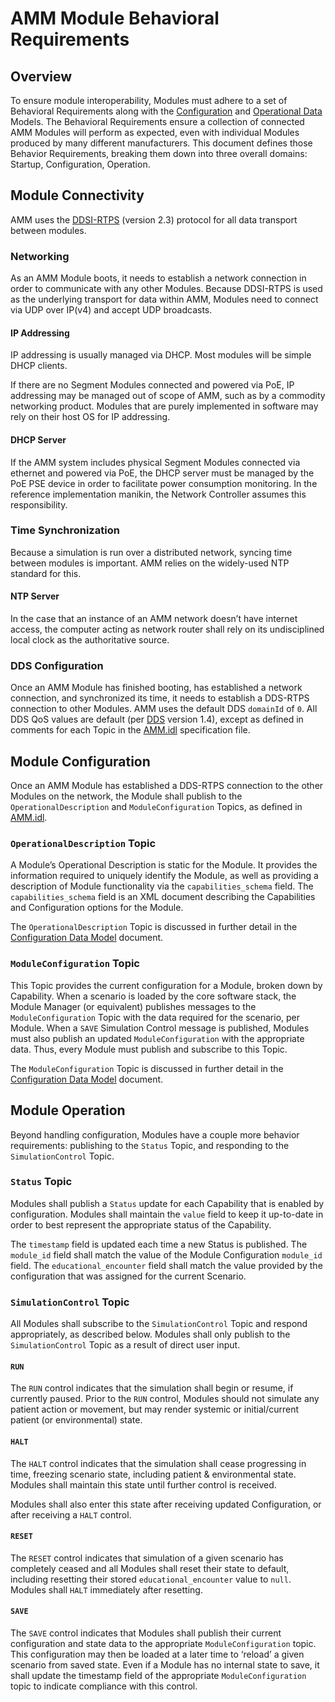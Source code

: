 # AMM Module Behavioral Requirements

## Overview
To ensure module interoperability, Modules must adhere to a set of Behavioral Requirements along with the
 [Configuration](configuration_data_model.md) and [Operational Data](operational_data_model.md) Models.
The Behavioral Requirements ensure a collection of connected AMM Modules will perform as expected, even with individual
 Modules produced by many different manufacturers.
This document defines those Behavior Requirements, breaking them down into three overall domains: Startup,
 Configuration, Operation.
 
## Module Connectivity
AMM uses the [DDSI-RTPS](https://www.omg.org/spec/DDSI-RTPS/About-DDSI-RTPS/) (version 2.3) protocol for all data
 transport between modules. 
 
### Networking
As an AMM Module boots, it needs to establish a network connection in order to communicate with any other Modules.
Because DDSI-RTPS is used as the underlying transport for data within AMM, Modules need to connect via UDP over
 IP(v4) and accept UDP broadcasts.
 
#### IP Addressing
IP addressing is usually managed via DHCP. Most modules will be simple DHCP clients.
 
If there are no Segment Modules connected and powered via PoE, IP addressing may be managed out of scope of AMM, such
 as by a commodity networking product.
Modules that are purely implemented in software may rely on their host OS for IP addressing.

#### DHCP Server
If the AMM system includes physical Segment Modules connected via ethernet and powered via PoE, the DHCP server must
 be managed by the PoE PSE device in order to facilitate power consumption monitoring.
In the reference implementation manikin, the Network Controller assumes this responsibility.

### Time Synchronization
Because a simulation is run over a distributed network, syncing time between modules is important.
AMM relies on the widely-used NTP standard for this.

#### NTP Server
In the case that an instance of an AMM network doesn’t have internet access, the computer acting as network router
 shall rely on its undisciplined local clock as the authoritative source.
 
### DDS Configuration
Once an AMM Module has finished booting, has established a network connection, and synchronized its time, it needs to
 establish a DDS-RTPS connection to other Modules.
AMM uses the default DDS `domainId` of `0`.
All DDS QoS values are default (per [DDS](https://www.omg.org/spec/DDS/About-DDS/) version 1.4), except as defined in
 comments for each Topic in the [AMM.idl](schema/AMM.idl) specification file.
 
## Module Configuration
Once an AMM Module has established a DDS-RTPS connection to the other Modules on the network, the Module shall
 publish to the `OperationalDescription` and `ModuleConfiguration` Topics, as defined in [AMM.idl](schema/AMM.idl).
 
### `OperationalDescription` Topic
A Module’s Operational Description is static for the Module.
It provides the information required to uniquely identify the Module,
 as well as providing a description of Module functionality via the `capabilities_schema` field.
The `capabilities_schema` field is an XML document describing the Capabilities and Configuration options for the Module.

The `OperationalDescription` Topic is discussed in further detail in the
 [Configuration Data Model](configuration_data_model.md) document.

### `ModuleConfiguration` Topic
This Topic provides the current configuration for a Module, broken down by Capability.
When a scenario is loaded by the core software stack, the Module Manager (or equivalent) publishes messages to the
 `ModuleConfiguration` Topic with the data required for the scenario, per Module.
When a `SAVE` Simulation Control message is published, Modules must also publish an updated `ModuleConfiguration` with
 the appropriate data. Thus, every Module must publish and subscribe to this Topic.
 
The `ModuleConfiguration` Topic is discussed in further detail in the
 [Configuration Data Model](configuration_data_model.md) document.

## Module Operation
Beyond handling configuration, Modules have a couple more behavior requirements: publishing to the `Status` Topic,
 and responding to the `SimulationControl` Topic.
 
### `Status` Topic
Modules shall publish a `Status` update for each Capability that is enabled by configuration.
Modules shall maintain the `value` field to keep it up-to-date in order to best represent the appropriate status of the
 Capability.

The `timestamp` field is updated each time a new Status is published.
The `module_id` field shall match the value of the Module Configuration `module_id` field.
The `educational_encounter` field shall match the value  provided by the configuration that was assigned for the
 current Scenario.

### `SimulationControl` Topic
All Modules shall subscribe to the `SimulationControl` Topic and respond appropriately, as described below.
Modules shall only publish to the `SimulationControl` Topic as a result of direct user input.

#### `RUN`
The `RUN` control indicates that the simulation shall begin or resume, if currently paused.
Prior to the `RUN` control, Modules should not simulate any patient action or movement,
 but may render systemic or initial/current patient (or environmental) state.

#### `HALT`
The `HALT` control indicates that the simulation shall cease progressing in time,
 freezing scenario state, including patient & environmental state.
Modules shall maintain this state until further control is received.

Modules shall also enter this state after receiving updated Configuration, or after receiving a `HALT` control.

#### `RESET`
The `RESET` control indicates that simulation of a given scenario has completely ceased and all Modules shall reset
 their state to default, including resetting their stored `educational_encounter` value to `null`.
Modules shall `HALT` immediately after resetting.

#### `SAVE`
The `SAVE` control indicates that Modules shall publish their current configuration and state data to the appropriate
 `ModuleConfiguration` topic.
This configuration may then be loaded at a later time to ‘reload’ a given scenario from saved state.
Even if a Module has no internal state to save, it shall update the timestamp field of the appropriate
 `ModuleConfiguration` topic to indicate compliance with this control.
